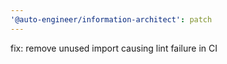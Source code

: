 ```yaml
---
'@auto-engineer/information-architect': patch
---
```


fix: remove unused import causing lint failure in CI
